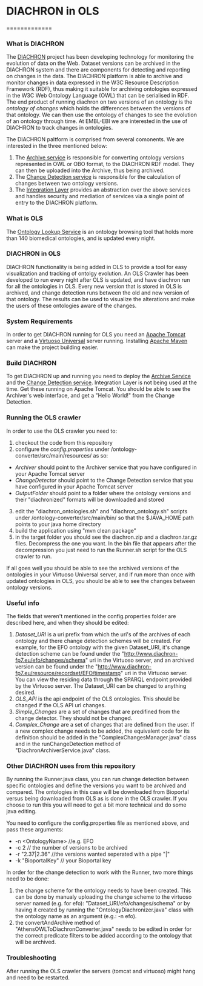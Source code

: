 # DIACHRON in OLS
=============

### What is DIACHRON

The [DIACHRON](http://www.diachron-fp7.eu) project has been developing technology for monitoring the evolution of data on the Web. Dataset versions can be archived in the DIACHRON system and there are components for detecting and reporting on changes in the data. The DIACHRON platform is able to archive and monitor changes in data expressed in the W3C Resource Description Framework (RDF), thus making it suitable for archiving ontologies expressed in the W3C Web Ontology Language (OWL) that can be serialised in RDF. The end product of running diachron on two versions of an ontology is the *ontology of changes* which holds the differences between the versions of that ontology. We can then use the ontology of changes to see the evolution of an ontology through time.
At EMBL-EBI we are interested in the use of DIACHRON to track changes in ontologies.

The DIACHRON paltform is comprised from several comonents. We are interested in the three mentioned below:

1. The [Archive service](https://github.com/diachron/archive) is responsible for converting ontology versions represented in OWL or OBO format, to the DIACHRON RDF model. They can then be uploaded into the Archive, thus being archived.
2. The [Change Detection service](https://github.com/diachron/detection_repair_maven) is responsible for the calculation of changes between two ontology versions.
3. The [Integration Layer](https://github.com/diachron/IntegrationLayer_v2) provides an abstraction over the above services and handles security and mediation of services via a single point of entry to the DIACHRON platform.

### What is OLS

The [Ontology Lookup Service](http://www.ebi.ac.uk/ols/beta/) is an ontology browsing tool that holds more than 140 biomedical ontologies, and is updated every night.

### DIACHRON in OLS

DIACHRON functionality is being added in OLS to provide a tool for easy visualization and tracking of ontolgy evolution. An OLS Crawler has been developed to run every night after OLS is updated, and have diachron run for all the ontologies in OLS. Every new version that is stored in OLS is archived, and change detection runs between the old and new version of that ontology. The results can be used to visualize the alterations and make the users of these ontologies aware of the changes.

### System Requirements

In order to get DIACHRON running for OLS you need an [Apache Tomcat](http://tomcat.apache.org) server and a [Virtuoso Universal](https://github.com/openlink/virtuoso-opensource) server running. Installing [Apache Maven](https://maven.apache.org/guides/getting-started/maven-in-five-minutes.html) can make the project building easier.

### Build DIACHRON

To get DIACHRON up and running you need to deploy the [Archive Service](https://github.com/diachron/archive) and the [Change Detection service](https://github.com/diachron/detection_repair_maven). Integration Layer is not being used at the time. Get these running on Apache Tomcat. You should be able to see the Archiver's web interface, and get a "Hello World!" from the Change Detection.  

### Running the OLS crawler

In order to use the OLS crawler you need to:

1. checkout the code from this repository
2. configure the *config.properties* under /ontology-converter/src/main/resources/ as so:
  * *Archiver* should point to the Archiver service that you have configured in your Apache Tomcat server
  * *ChangeDetector* should point to the Change Detection service that you have configured in your Apache Tomcat server
  * *OutputFolder* should point to a folder where the ontology versions and their "diachronized" formats will be downloaded and stored
3. edit the "diachron_ontologies.sh" and "diachron_ontology.sh" scripts under /ontology-converter/src/main/bin/ so that the $JAVA_HOME path points to your java home directory
4. build the application using "mvn clean package"
5. in the target folder you should see the diachron.zip and a diachron.tar.gz files. Decompress the one you want. In the bin file that appears after the decompression you just need to run the Runner.sh script for the OLS crawler to run. 

If all goes well you should be able to see the archived versions of the ontologies in your Virtuoso Universal server, and if run more than once with updated ontologies in OLS, you should be able to see the changes between ontology versions.

### Useful info

The fields that weren't mentioned in the config.properties folder are described here, and when they should be edited:

1. *Dataset_URI* is a uri prefix from which the uri's of the archives of each ontology and there change detection schemes will be created. For example, for the EFO ontology with the given Dataset_URI, it's change detection scheme can be found under the "http://www.diachron-fp7.eu/efo/changes/schema" uri in the Virtuoso server, and an archived version can be found under the "http://www.diachron-fp7.eu/resource/recordset/EFO/timestamp" uri in the Virtuoso server. You can view the residing data through the SPARQL endpoint provided by the Virtuoso server. The Dataset_URI can be changed to anything desired.
2. *OLS_API* is the api endpoint of the OLS ontologies. This should be changed if the OLS API url changes.
3. *Simple_Changes* are a set of changes that are predifined from the change detector. They should not be changed.
4. *Complex_Change* are a set of changes that are defined from the user. If a new complex change needs to be added, the equivalent code for its definition should be added in the "ComplexChangesManager.java" class and in the runChangeDetection method of "DiachronArchiverService.java" class.

### Other DIACHRON uses from this repository

By running the Runner.java class, you can run change detection between specific ontologies and define the versions you want to be archived and compared. The ontologies in this case will be downloaded from Bioportal versus being downloaded from OLS as is done in the OLS crawler. If you choose to run this you will need to get a bit more technical and do some java editing.

You need to configure the config.properties file as mentioned above, and pass these arguments:

* -n \<OntologyName\> //e.g. EFO
* -c 2  // the number of versions to be archived
* -r "2.37|2.36" //the versions wanted seperated with a pipe "|" 
* -k "BioportalKey" // your Bioportal key

In order for the change detection to work with the Runner, two more things need to be done:

1. the change scheme for the ontology needs to have been created. This can be done by manualy uploading the change scheme to the virtuoso server named (e.g. for efo): "Dataset_URI/efo/changes/schema" or by having it created by running the "OntologyDiachronizer.java" class with the ontology name as an argument (e.g.: -n efo).
2. the convertAndArchive method of "AthensOWLToDiachronConverter.java" needs to be edited in order for the correct predicate filters to be added according to the ontology that will be archived.

### Troubleshooting

After running the OLS crawler the servers (tomcat and virtuoso) might hang and need to be restarted. 

 

